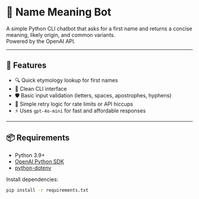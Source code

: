 # 🧾 Name Meaning Bot

A simple Python CLI chatbot that asks for a first name and returns a concise meaning, likely origin, and common variants.  
Powered by the OpenAI API.

---

## 🚀 Features
- 🔍 Quick etymology lookup for first names  
- 🎨 Clean CLI interface  
- 🛡️ Basic input validation (letters, spaces, apostrophes, hyphens)  
- 🔁 Simple retry logic for rate limits or API hiccups  
- ⚡ Uses `gpt-4o-mini` for fast and affordable responses  

---

## 📦 Requirements

- Python 3.9+  
- [OpenAI Python SDK](https://pypi.org/project/openai/)  
- [python-dotenv](https://pypi.org/project/python-dotenv/)

Install dependencies:
```bash
pip install -r requirements.txt
